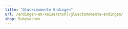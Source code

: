 ```yaml
---
title: "Glücksmomente Endingen"
url: /endingen-am-kaiserstuhl/gluecksmomente-endingen/
shop: Babysachen
---
```

